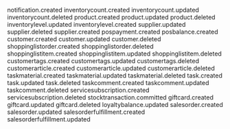 notification.created
inventorycount.created
inventorycount.updated
inventorycount.deleted
product.created
product.updated
product.deleted
inventorylevel.updated
inventorylevel.created
supplier.updated
supplier.deleted
supplier.created
pospayment.created
posbalance.created
customer.created
customer.updated
customer.deleted
shoppinglistorder.created
shoppinglistorder.deleted
shoppinglistitem.created
shoppinglistitem.updated
shoppinglistitem.deleted
customertags.created
customertags.updated
customertags.deleted
customerarticle.created
customerarticle.updated
customerarticle.deleted
taskmaterial.created
taskmaterial.updated
taskmaterial.deleted
task.created
task.updated
task.deleted
taskcomment.created
taskcomment.updated
taskcomment.deleted
servicesubscription.created
servicesubscription.deleted
stocktransaction.committed
giftcard.created
giftcard.updated
giftcard.deleted
loyaltybalance.updated
salesorder.created
salesorder.updated
salesorderfulfillment.created
salesorderfulfillment.updated